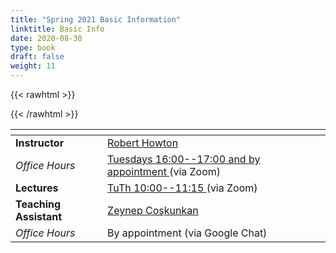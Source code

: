 ```yaml
---
title: "Spring 2021 Basic Information"
linktitle: Basic Info
date: 2020-08-30
type: book
draft: false
weight: 11
---
```


{{< rawhtml >}}
<style>
  a:active,
  a:focus,
  a:hover {
    color: #9b9b9b;
    /* color: #ffdbdc; */
  }
</style>
{{< /rawhtml >}}

| <span>                 |                                                                                                                                                                                                           |
|------------------------|-----------------------------------------------------------------------------------------------------------------------------------------------------------------------------------------------------------|
| **Instructor**         | [Robert Howton <i class="far fa-envelope"></i>](mailto:rhowton@ku.edu.tr)                                                                                                                                 |
| _Office Hours_         | [Tuesdays 16:00--17:00 and by appointment <i class="fas fa-video"></i>](https://kocun.zoom.us/my/rhowton) (via Zoom)                                                                                      |
| **Lectures**           | [TuTh 10:00--11:15 <i class="fas fa-video"></i>](https://ku.blackboard.com/webapps/blackboard/content/launchLink.jsp?course_id=_40607_1&tool_id=_2179_1&tool_type=TOOL&mode=cpview&mode=reset) (via Zoom) |
| **Teaching Assistant** | [Zeynep Coşkunkan <i class="far fa-envelope"></i>](mailto:hcoskunkan20@ku.edu.tr)                                                                                                                         |
| _Office Hours_         | By appointment (via Google Chat)                                                                                                                                                                          |
